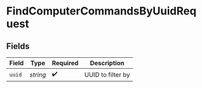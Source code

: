 # FindComputerCommandsByUuidRequest


## Fields

| Field              | Type               | Required           | Description        |
| ------------------ | ------------------ | ------------------ | ------------------ |
| `uuid`             | *string*           | :heavy_check_mark: | UUID to filter by  |